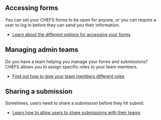 ## Accessing forms
You can set your CHEFS forms to be open for anyone, or you can require a user to log in before they can send you their information. 

* [Learn about the different options for accessing your forms](Accessing-forms)

## Managing admin teams
Do you have a team helping you manage your forms and submissions? CHEFS allows you to assign specific roles to your team members.
* [Find out how to give your team members different roles](Managing-admin-teams)

## Sharing a submission
Sometimes, users need to share a submission before they hit submit.
* [Learn how to allow users to share submissions with their teams](Sharing-a-submission)